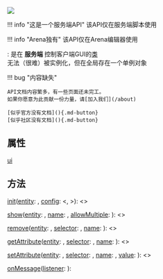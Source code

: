 <a href="https://github.com/qndm"><img src="https://img.shields.io/badge/%E8%B4%A1%E7%8C%AE%E8%80%85-qndm-blue"></img></a>

!!! info "这是一个服务端API"
    该API仅在服务端脚本使用

!!! info "Arena独有"
    该API仅在Arena编辑器使用

:   [](GameGUI)是在 **服务端** 控制客户端GUI的[类](class)  
    [](GameGUI)无法（很难）被实例化，但在全局存在一个单例对象[](gui)

!!! bug "内容缺失"

    API文档内容繁多，有一些页面还未完工。  
    如果你愿意为此贡献一份力量，请[加入我们](/about)

    [似乎官方没有文档](){.md-button}
    [似乎社区没有文档](){.md-button}


## 属性
[ui](hiddenProperty)

## 方法
[init](hiddenMethod)([entity](arg): [](GamePlayerEntity), [config](arg): [](GUIConfig)<[](string), [](string)>): [](Promise)<[](void)>


[show](hiddenMethod)([entity](arg): [](GamePlayerEntity), [name](arg): [](string), [allowMultiple](arg): [](boolean)): [](Promise)<[](void)>

[remove](hiddenMethod)([entity](arg): [](GamePlayerEntity), [selector](arg): [](string), [name](arg): [](string)): [](Promise)<[](void)>

[getAttribute](hiddenMethod)([entity](arg): [](GamePlayerEntity), [selector](arg): [](string), [name](arg): [](string)): [](Promise)<[](any)>

[setAttribute](hiddenMethod)([entity](arg): [](GamePlayerEntity), [selector](arg): [](string), [name](arg): [](string), [value](arg): [](any)): [](Promise)<[](void)>

[onMessage](hiddenMethod)([listener](arg): [](GameGUIEventListener)): [](void)

